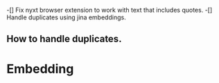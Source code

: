 -[] Fix nyxt browser extension to work with text that includes quotes.
-[] Handle duplicates using jina embeddings.

## How to handle duplicates.

# Embedding
